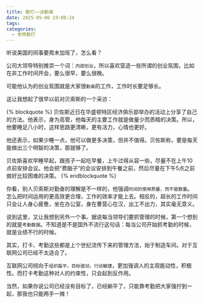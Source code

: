 ```yaml
---
title: 散打——谈勤奋
date: 2025-05-06 19:08:24
tags:
categories:
  - 老杨散打
---
```


听说美国的同事要周末加班了，怎么看？

<!--more-->

公司大领导特别推崇一个词：`内部创业`，所以喜欢营造一些所谓的创业氛围，比如在非工作时间开会，要么很早，要么很晚。

可能他认为的创业氛围就是大家很`勤奋`的工作，工作时长要足够长。

这让我想起了很早以前对贝索斯的一个采访：

{% blockquote %}
贝佐斯近日在华盛顿特区经济俱乐部举办的活动上分享了自己的方法。他表示，身为高管，他每天的主要工作就是做量少而质精的决策。所以，他要睡足八小时，这样思路更清晰，更有活力，心情也更好。

他还表示，如果少睡一点，他可以做更多决策，但并不值得。贝佐斯称，要是每天能做出三个明智的决策，那就够了。

贝佐斯喜欢早睡早起，跟孩子一起吃早餐，上午过得从容一些，尽量不在上午10点前安排会议。他会把“费脑子”的会议安排到午餐之前，然后尽量在下午5点之前做好比较困难的决策。
{% endblockquote %}

你看，别人贝索斯对勤奋的理解是不一样的，他强调`时间的使用质量，而不是数量`。怎么把时间运用的更高效更合理，工作的效率才能上去。相反的，超长的工作时间只会让人身心疲惫，坐在办公室，身在曹营心在汉，出工不出力，其实毫无意义。

说到这里，又让我想到另外一个事。据说每当领导们要抓管理的时候，第一个想到的就是`考勤数据`。不知道是不是国外不流行这句话：每当公司开始抓考勤的时候，就是业绩不行的时候。

其实，打卡、考勤这些都是上个世纪流传下来的管理方法，始于制造车间。对于互联网公司已经不太适合了。

互联网公司倾向于`组织扁平，目标驱动，行动敏捷`，更加强调人的主观能动性，积极性。而打卡考勤这种对人的约束性，只会起到反作用。

当然，如果你说公司已经没有目标了，已经躺平了，只能靠考勤把大家强拧到一起，那我也只能两手一摊！